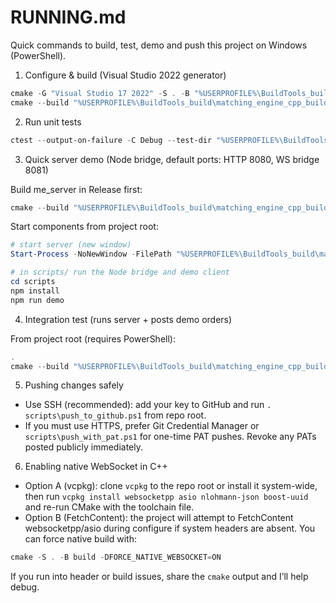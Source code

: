 RUNNING.md
==========

Quick commands to build, test, demo and push this project on Windows (PowerShell).

1) Configure & build (Visual Studio 2022 generator)

```powershell
cmake -G "Visual Studio 17 2022" -S . -B "%USERPROFILE%\BuildTools_build\matching_engine_cpp_build"
cmake --build "%USERPROFILE%\BuildTools_build\matching_engine_cpp_build" --config Debug -- /m
```

2) Run unit tests

```powershell
ctest --output-on-failure -C Debug --test-dir "%USERPROFILE%\BuildTools_build\matching_engine_cpp_build"
```

3) Quick server demo (Node bridge, default ports: HTTP 8080, WS bridge 8081)

Build me_server in Release first:

```powershell
cmake --build "%USERPROFILE%\BuildTools_build\matching_engine_cpp_build" --config Release --target me_server -- /m
```

Start components from project root:

```powershell
# start server (new window)
Start-Process -NoNewWindow -FilePath "%USERPROFILE%\BuildTools_build\matching_engine_cpp_build\Release\me_server.exe"

# in scripts/ run the Node bridge and demo client
cd scripts
npm install
npm run demo
```

4) Integration test (runs server + posts demo orders)

From project root (requires PowerShell):

```powershell
.
cmake --build "%USERPROFILE%\BuildTools_build\matching_engine_cpp_build" --config Release --target integration_test -- /m
```

5) Pushing changes safely

- Use SSH (recommended): add your key to GitHub and run `.
  scripts\push_to_github.ps1` from repo root.
- If you must use HTTPS, prefer Git Credential Manager or `scripts\push_with_pat.ps1` for one-time PAT pushes. Revoke any PATs posted publicly immediately.

6) Enabling native WebSocket in C++

- Option A (vcpkg): clone `vcpkg` to the repo root or install it system-wide, then run `vcpkg install websocketpp asio nlohmann-json boost-uuid` and re-run CMake with the toolchain file.
- Option B (FetchContent): the project will attempt to FetchContent websocketpp/asio during configure if system headers are absent. You can force native build with:

```powershell
cmake -S . -B build -DFORCE_NATIVE_WEBSOCKET=ON
```

If you run into header or build issues, share the `cmake` output and I’ll help debug.
